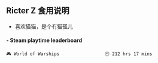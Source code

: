 ## Ricter Z 食用说明
- 喜欢猫猫，是个冇猫孤儿

<!-- steam-box start -->
#### - Steam playtime leaderboard
```text
🎮 World of Warships                 🕘 212 hrs 17 mins
```
<!-- Powered by https://github.com/YouEclipse/steam-box . -->
<!-- steam-box end -->
